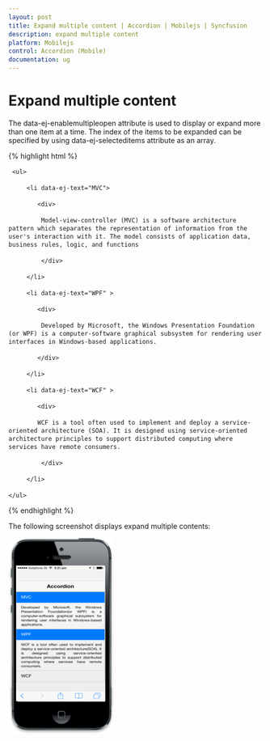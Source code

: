 ```yaml
---
layout: post
title: Expand multiple content | Accordion | Mobilejs | Syncfusion
description: expand multiple content
platform: Mobilejs
control: Accordion (Mobile)
documentation: ug
---
```


# Expand multiple content

The data-ej-enablemultipleopen attribute is used to display or expand more than one item at a time. The index of the items to be expanded can be specified by using data-ej-selecteditems attribute as an array.

{% highlight html %}

<div id="accordion_sample" data-role="ejmaccordion" data-ej-enablemultipleopen="true" data-ej-selecteditems="[0,1]">

     <ul>

         <li data-ej-text="MVC">

            <div>

             Model-view-controller (MVC) is a software architecture pattern which separates the representation of information from the user's interaction with it. The model consists of application data, business rules, logic, and functions

             </div>

         </li>

         <li data-ej-text="WPF" >

            <div>

             Developed by Microsoft, the Windows Presentation Foundation (or WPF) is a computer-software graphical subsystem for rendering user interfaces in Windows-based applications.

            </div>

         </li>              

         <li data-ej-text="WCF" >

            <div>

            WCF is a tool often used to implement and deploy a service-oriented architecture (SOA). It is designed using service-oriented architecture principles to support distributed computing where services have remote consumers.

             </div>

         </li>  

    </ul>

</div> 

{% endhighlight %}

The following screenshot displays expand multiple contents:

![](Expand-multiple-content_images/Expand-multiple-content_img1.png)